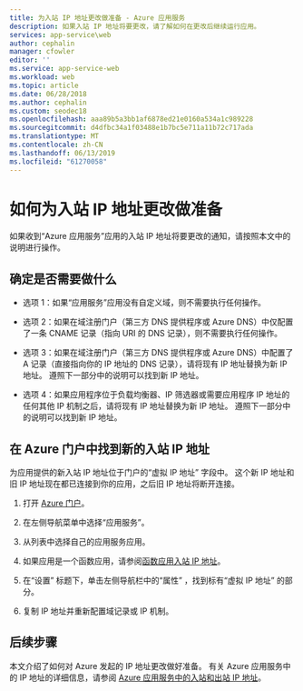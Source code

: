 ```yaml
---
title: 为入站 IP 地址更改做准备 - Azure 应用服务
description: 如果入站 IP 地址将要更改，请了解如何在更改后继续运行应用。
services: app-service\web
author: cephalin
manager: cfowler
editor: ''
ms.service: app-service-web
ms.workload: web
ms.topic: article
ms.date: 06/28/2018
ms.author: cephalin
ms.custom: seodec18
ms.openlocfilehash: aaa89b5a3bb1af6878ed21e0160a534a1c989228
ms.sourcegitcommit: d4dfbc34a1f03488e1b7bc5e711a11b72c717ada
ms.translationtype: MT
ms.contentlocale: zh-CN
ms.lasthandoff: 06/13/2019
ms.locfileid: "61270058"
---
```

# <a name="how-to-prepare-for-an-inbound-ip-address-change"></a>如何为入站 IP 地址更改做准备

如果收到“Azure 应用服务”应用的入站 IP 地址将要更改的通知，请按照本文中的说明进行操作。

## <a name="determine-if-you-have-to-do-anything"></a>确定是否需要做什么

* 选项 1：如果“应用服务”应用没有自定义域，则不需要执行任何操作。

* 选项 2：如果在域注册门户（第三方 DNS 提供程序或 Azure DNS）中仅配置了一条 CNAME 记录（指向 URI 的 DNS 记录），则不需要执行任何操作。

* 选项 3：如果在域注册门户（第三方 DNS 提供程序或 Azure DNS）中配置了 A 记录（直接指向你的 IP 地址的 DNS 记录），请将现有 IP 地址替换为新 IP 地址。 遵照下一部分中的说明可以找到新 IP 地址。

* 选项 4：如果应用程序位于负载均衡器、IP 筛选器或需要应用程序 IP 地址的任何其他 IP 机制之后，请将现有 IP 地址替换为新 IP 地址。 遵照下一部分中的说明可以找到新 IP 地址。

## <a name="find-the-new-inbound-ip-address-in-the-azure-portal"></a>在 Azure 门户中找到新的入站 IP 地址

为应用提供的新入站 IP 地址位于门户的“虚拟 IP 地址”  字段中。 这个新 IP 地址和旧 IP 地址现在都已连接到你的应用，之后旧 IP 地址将断开连接。

1.  打开 [Azure 门户](https://portal.azure.com)。

2.  在左侧导航菜单中选择“应用服务”。 

3.  从列表中选择自己的应用服务应用。

1.  如果应用是一个函数应用，请参阅[函数应用入站 IP 地址](../azure-functions/ip-addresses.md#function-app-inbound-ip-address)。

4.  在“设置”  标题下，单击左侧导航栏中的“属性”  ，找到标有“虚拟 IP 地址”  的部分。

5. 复制 IP 地址并重新配置域记录或 IP 机制。

## <a name="next-steps"></a>后续步骤

本文介绍了如何对 Azure 发起的 IP 地址更改做好准备。 有关 Azure 应用服务中的 IP 地址的详细信息，请参阅 [Azure 应用服务中的入站和出站 IP 地址](overview-inbound-outbound-ips.md)。
